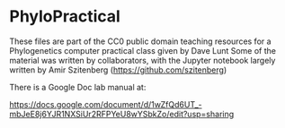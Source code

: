 # PhyloPractical
These files are part of the CC0 public domain teaching resources for a Phylogenetics computer practical class given by Dave Lunt 
Some of the material was written by collaborators, with the Jupyter notebook largely written by Amir Szitenberg (https://github.com/szitenberg)

There is a Google Doc lab manual at:

https://docs.google.com/document/d/1wZfQd6UT_-mbJeE8j6YJR1NXSiUr2RFPYeU8wYSbkZo/edit?usp=sharing
